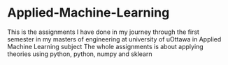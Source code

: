 # Applied-Machine-Learning
This is the assignments I have done in my journey through the first semester in my masters of engineering at university of uOttawa in Applied Machine Learning subject
The whole assignments is about applying theories using python, python, numpy and sklearn

